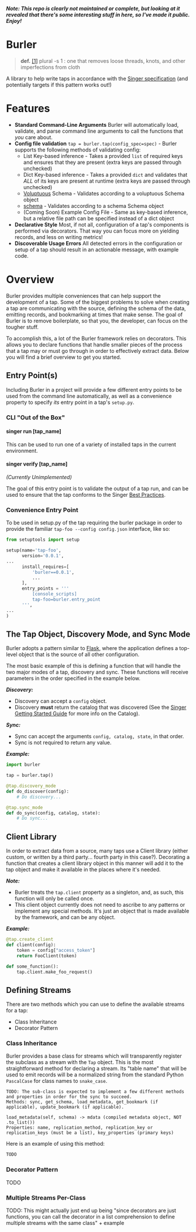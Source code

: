 ***Note: This repo is clearly not maintained or complete, but looking at it revealed that there's some interesting stuff in here, so I've made it public. Enjoy!***

# Burler

> **def.** [[1]](https://www.merriam-webster.com/dictionary/burler) plural -s
> 1 : one that removes loose threads, knots, and other imperfections from cloth

A library to help write taps in accordance with the [Singer specification](https://github.com/singer-io/getting-started) (and potentially targets if this pattern works out!)

# Features
- **Standard Command-Line Arguments** Burler will automatically load, validate, and parse command line arguments to call the functions that *you* care about.
- **Config file validation** `tap = burler.tap(config_spec=spec)` - Burler supports the following methods of validating config:
  - List Key-based inference - Takes a provided `list` of required keys and ensures that they are present (extra keys are passed through unchecked)
  - Dict Key-based inference - Takes a provided `dict` and validates that *ALL* of its keys are present at runtime (extra keys are passed through unchecked)
  - [Voluptuous](https://github.com/alecthomas/voluptuous) Schema - Validates according to a voluptuous Schema object
  - [schema](https://github.com/keleshev/schema) - Validates according to a schema Schema object
  - (Coming Soon) Example Config File - Same as key-based inference, but a relative file path can be specified instead of a dict object
- **Declarative Style** Most, if not all, configuration of a tap's components is performed via decorators. That way you can focus more on yielding records, and less on writing metrics!
- **Discoverable Usage Errors** All detected errors in the configuration or setup of a tap should result in an actionable message, with example code.

# Overview
Burler provides multiple conveniences that can help support the development of a tap. Some of the biggest problems to solve when creating a tap are communicating with the source, defining the schema of the data, emitting records, and bookmarking at times that make sense. The goal of Burler is to remove boilerplate, so that you, the developer, can focus on the tougher stuff.

To accomplish this, a lot of the Burler framework relies on decorators. This allows you to declare functions that handle smaller pieces of the process that a tap may or must go through in order to effectively extract data. Below you will find a brief overview to get you started.

## Entry Point(s)

Including Burler in a project will provide a few different entry points to be used from the command line automatically, as well as a convenience property to specify *its* entry point in a tap's `setup.py`.

### CLI "Out of the Box"

#### singer run [tap_name]

This can be used to run one of a variety of installed taps in the current environment.

#### singer verify [tap_name]

*(Currently Unimplemented)*

The goal of this entry point is to validate the output of a tap run, and can be used to ensure that the tap conforms to the Singer [Best Practices](https://github.com/singer-io/getting-started/blob/master/docs/BEST_PRACTICES.md#best-practices-for-building-a-singer-tap).

### Convenience Entry Point

To be used in setup.py of the tap requiring the burler package in order to provide the familiar `tap-foo --config config.json` interface, like so:

```python
from setuptools import setup

setup(name='tap-foo',
      version='0.0.1',
...
      install_requires=[
          'burler==0.0.1',
          ...
      ],
      entry_points = '''
          [console_scripts]
          tap-foo=burler.entry_point
      ''',
...
)
```

## The Tap Object, Discovery Mode, and Sync Mode

Burler adopts a pattern similar to [Flask](http://flask.pocoo.org/), where the application defines a top-level object that is the source of all other configuration.

The most basic example of this is defining a function that will handle the two major modes of a tap, discovery and sync. These functions will receive parameters in the order specified in the example below.

***Discovery:***

- Discovery can accept a `config` object.
- Discovery **must** return the catalog that was discovered (See the [Singer Getting Started Guide](https://github.com/singer-io/getting-started/blob/master/docs/DISCOVERY_MODE.md#the-catalog) for more info on the Catalog).

***Sync:***

- Sync can accept the arguments `config, catalog, state`, in that order.
- Sync is not required to return any value.

***Example:***

```python
import burler

tap = burler.tap()

@tap.discovery_mode
def do_discover(config):
    # Do discovery...

@tap.sync_mode
def do_sync(config, catalog, state):
    # Do sync...
```

## Client Library

In order to extract data from a source, many taps use a Client library (either custom, or written by a third party... fourth party in this case?). Decorating a function that creates a client library object in this manner will add it to the tap object and make it available in the places where it's needed.

***Note:***
- Burler treats the `tap.client` property as a singleton, and, as such, this function will only be called once.
- This client object currently does not need to ascribe to any patterns or implement any special methods. It's just an object that is made available by the framework, and can be any object.

***Example:***

```python
@tap.create_client
def client(config):
    token = config["access_token"]
    return FooClient(token)

def some_function():
    tap.client.make_foo_request()
```

## Defining Streams

There are two methods which you can use to define the available streams for a tap:
- Class Inheritance
- Decorator Pattern

### Class Inheritance

Burler provides a base class for streams which will transparently register the subclass as a stream with the `Tap` object. This is the most straightforward method for declaring a stream. Its "table name" that will be used to emit records will be a normalized string from the standard Python `PascalCase` for class names to `snake_case`.

```
TODO: The sub-class is expected to implement a few different methods and properties in order for the sync to succeed.
Methods: sync, get_schema, load_metadata, get_bookmark (if applicable), update_bookmark (if applicable).

load_metadata(self, schema) -> mdata (compiled metadata object, NOT .to_list())
Properties: name, replication_method, replication_key or replication_keys (must be a list), key_properties (primary keys)
```

Here is an example of using this method:

```python
TODO
```

### Decorator Pattern
TODO

### Multiple Streams Per-Class
TODO: This might actually just end up being "since decorators are just functions, you can call the decorator in a list comprehension to define multiple streams with the same class" + example
